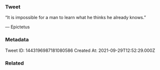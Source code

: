 ### Tweet
“It is impossible for a man to learn what he thinks he already knows.” 

— Epictetus

### Metadata
Tweet ID: 1443196987181080586
Created At: 2021-09-29T12:52:29.000Z

### Related

